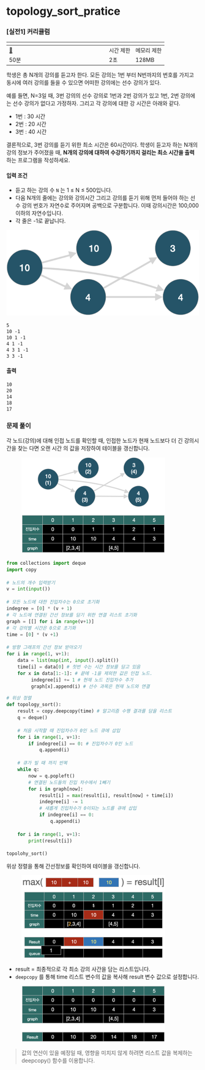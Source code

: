 # topology\_sort\_pratice

### \[실전1] 커리큘럼

<table data-header-hidden><thead><tr><th width="247.33333333333331"></th><th></th><th></th></tr></thead><tbody><tr><td><a href="../../implementation/implementation.md#메모리-제약-사항">🔗</a></td><td>시간 제한</td><td>메모리 제한</td></tr><tr><td>50분</td><td>2초</td><td>128MB</td></tr></tbody></table>

학생은 총 N개의 강의를 듣고자 한다. 모든 강의는 1번 부터 N번까지의 번호를 가지고 동시에 여러 강의를 들을 수 있으면 어떠한 강의에는 선수 강의가 있다.&#x20;

예를 들면, N=3일 때, 3번 강의의 선수 강의로 1번과 2번 강의가 있고 1번, 2번 강의에는 선수 강의가 없다고 가정하자. 그리고 각 강의에 대한 강 시간은 아래와 같다.

* 1번 : 30 시간
* 2번 : 20 시간
* 3번 : 40 시간

결론적으로, 3번 강의를 듣기 위한 최소 시간은 60시간이다. 학생이 듣고자 하는 N개의 강의 정보가 주어졌을 때, **N개의 강의에 대하여 수강하기까지 걸리는 최소 시간을 출력**하는 프로그램을 작성하세요.

#### 입력 조건

* 듣고 하는 강의 수 `N` 는 1 ≤ N ≤ 500입니다.
* 다음 N개의 줄에는 강의와 강의시간 그리고 강의를 듣기 위해 먼저 들어야 하는 선수 강의 번호가 자연수로 주어지며 공백으로 구분합니다. 이때 강의시간은 100,000 이하의 자연수입니다.
* 각 줄은 -1로 끝납니다.

![](<../../.gitbook/assets/image (17).png>)

```
5
10 -1
10 1 -1
4 1 -1
4 3 1 -1
3 3 -1
```

#### 출력

```
10
20
14
18
17
```

### 문제 풀이

각 노드(강의)에 대해 인접 노드를 확인할 때, 인접한 노드가 현재 노드보다 더 긴 강의시간을 찾는 다면 오랜 시간 의 값을 저장하여 테이블을 갱신합니다.

<figure><img src="../../.gitbook/assets/image (4).png" alt="" width="375"><figcaption></figcaption></figure>

```python
from collections import deque
import copy

# 노드의 개수 입력받기
v = int(input())

# 모든 노드에 대한 진입차수는 0으로 초기화
indegree = [0] * (v + 1)
# 각 노드에 연결된 간선 정보를 담기 위한 연결 리스트 초기화
graph = [[] for i in range(v+1)]
# 각 강의별 시간은 0으로 초기화
time = [0] * (v +1)

# 방향 그래프의 간선 정보 받아오기
for i in range(1, v+1):
    data = list(map(int, input().split())
    time[i] = data[0] # 첫번 수는 시간 정보를 담고 있음
    for x in data[1:-1]: # 끝에 -1을 제외한 값은 인접 노드.
         indegree[i] += 1 # 현재 노드 진입차수 추가
         graph[x].append(i) # 선수 과목은 현재 노드와 연결
```

```python
# 위상 정렬
def topology_sort():
    result = copy.deepcopy(time) # 알고리즘 수행 결과를 담을 리스트
    q = deque()
    
    # 처음 시작할 때 진입차수가 0인 노드 큐에 삽입
    for i in range(1, v+1):
        if indegree[i] == 0: # 진입차수가 0인 노드
            q.append(i)
    
    # 큐가 빌 때 까지 반복
    while q:
        now = q.popleft()
        # 연결된 노드들의 진입 차수에서 1빼기
        for i in graph[now]:
            result[i] = max(result[i], result[now] + time[i])
            indegree[i] -= 1
            # 새롭게 진입차수가 0이되는 노드를 큐에 삽입
            if indegree[i] == 0:
                q.append(i)
                
    for i in range(1, v+1):
        print(result[i])
        
topolohy_sort()
```

위상 정렬을 통해 간선정보를 확인하여 테이블을 갱신합니다.

<figure><img src="../../.gitbook/assets/image (18).png" alt="" width="375"><figcaption></figcaption></figure>

* result = 최종적으로 각 최소 강의 사간을 담는 리스트입니다.
* `deepcopy` 를 통해 time 리스트 변수의 값을 복사해 result 변수 값으로 설정합니다.

<figure><img src="../../.gitbook/assets/image (15).png" alt="" width="375"><figcaption></figcaption></figure>

> 값의 연산이 있을 예정일 때, 영향을 미치지 않게 하려면 리스트 값을 복제하는  deepcopy() 함수를 이용합니다.
